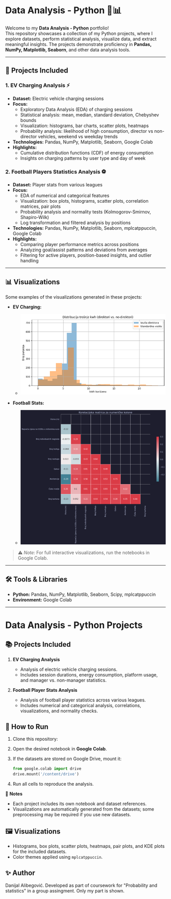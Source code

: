 # Data Analysis - Python 🐍📊

Welcome to my **Data Analysis - Python** portfolio!  
This repository showcases a collection of my Python projects, where I explore datasets, perform statistical analysis, visualize data, and extract meaningful insights. The projects demonstrate proficiency in **Pandas, NumPy, Matplotlib, Seaborn**, and other data analysis tools.  

---

## 📂 Projects Included

### 1. EV Charging Analysis ⚡
- **Dataset:** Electric vehicle charging sessions
- **Focus:** 
  - Exploratory Data Analysis (EDA) of charging sessions  
  - Statistical analysis: mean, median, standard deviation, Chebyshev bounds  
  - Visualization: histograms, bar charts, scatter plots, heatmaps  
  - Probability analysis: likelihood of high consumption, director vs non-director vehicles, weekend vs weekday trends
- **Technologies:** Pandas, NumPy, Matplotlib, Seaborn, Google Colab
- **Highlights:**  
  - Cumulative distribution functions (CDF) of energy consumption  
  - Insights on charging patterns by user type and day of week  

### 2. Football Players Statistics Analysis ⚽
- **Dataset:** Player stats from various leagues
- **Focus:** 
  - EDA of numerical and categorical features  
  - Visualization: box plots, histograms, scatter plots, correlation matrices, pair plots  
  - Probability analysis and normality tests (Kolmogorov-Smirnov, Shapiro-Wilk)  
  - Log transformation and filtered analysis by positions  
- **Technologies:** Pandas, NumPy, Matplotlib, Seaborn, mplcatppuccin, Google Colab
- **Highlights:**  
  - Comparing player performance metrics across positions  
  - Analyzing goal/assist patterns and deviations from averages  
  - Filtering for active players, position-based insights, and outlier handling  

---

## 📊 Visualizations
Some examples of the visualizations generated in these projects:  

- **EV Charging:**  
  - ![Histogram of spendings](images/spendings.png)  

- **Football Stats:**  
  - ![Correlation matrix](images/footballmatrix.png) 

> ⚠️ *Note:* For full interactive visualizations, run the notebooks in Google Colab.

---

## 🛠️ Tools & Libraries
- **Python:** Pandas, NumPy, Matplotlib, Seaborn, Scipy, mplcatppuccin  
- **Environment:** Google Colab  

---

# Data Analysis - Python Projects

## 📚 Projects Included

1. **EV Charging Analysis**

   * Analysis of electric vehicle charging sessions.
   * Includes session durations, energy consumption, platform usage, and manager vs. non-manager statistics.

2. **Football Player Stats Analysis**

   * Analysis of football player statistics across various leagues.
   * Includes numerical and categorical analysis, correlations, visualizations, and normality checks.

## 🚀 How to Run

1. Clone this repository:
2. Open the desired notebook in **Google Colab**.
3. If the datasets are stored on Google Drive, mount it:

   ```python
   from google.colab import drive
   drive.mount('/content/drive')
   ```
4. Run all cells to reproduce the analysis.

📌 **Notes**

* Each project includes its own notebook and dataset references.
* Visualizations are automatically generated from the datasets; some preprocessing may be required if you use new datasets.

## 🖼️ Visualizations

* Histograms, box plots, scatter plots, heatmaps, pair plots, and KDE plots for the included datasets.
* Color themes applied using `mplcatppuccin`.

## ✨ Author
Danijal Alibegović. Developed as part of coursework for "Probability and statistics" in a group assingment. Only my part is shown.